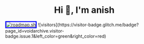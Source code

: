 <h1 align="center">Hi 👋, I'm anish</h1>
<a href="https://roadmap.sh"><img src="https://roadmap.sh/card/tall/6819cc6c3da6ef58481dc257?variant=dark" alt="roadmap.sh" style="border: 3px solid blue;"/></a>
![visitors](https://visitor-badge.glitch.me/badge?page_id=voidarchive.visitor-badge.issue.1&left_color=green&right_color=red)
                
